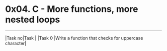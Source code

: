 # 0x04. C - More functions, more nested loops
---
|Task no|Task	|
|Task 0	|Write a function that checks for uppercase character|
